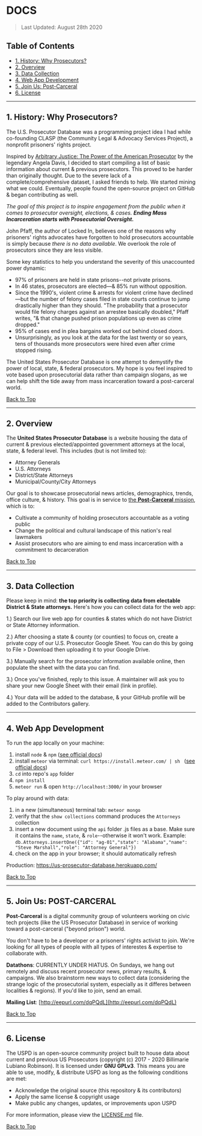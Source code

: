# DOCS
> Last Updated: August 28th 2020

## Table of Contents
- [1. History: Why Prosecutors?](#1-history-why-prosecutors)
- [2. Overview](#2-overview)
- [3. Data Collection](#3-data-collection)
- [4. Web App Development](#4-web-app-development)
- [5. Join Us: Post-Carceral](#5-join-us-post-carceral)
- [6. License](#6-license)

---

## 1. History: Why Prosecutors?

The U.S. Prosecutor Database was a programming project idea I had while co-founding CLASP (the Community Legal & Advocacy Services Project), a nonprofit prisoners' rights project.

Inspired by [Arbitrary Justice: The Power of the American Prosecutor](https://www.amazon.com/Arbitrary-Justice-Power-American-Prosecutor/dp/0195384733) by the legendary Angela Davis, I decided to start compiling a list of basic information about current & previous prosecutors. This proved to be harder than originally thought. Due to the severe lack of a complete/comprehensive dataset, I asked friends to help. We started mining what we could. Eventually, people found the open-source project on GitHub & began contributing as well.

*The goal of this project is to inspire engagement from the public when it comes to prosecutor oversight, elections, & cases. **Ending Mass Incarceration starts with Prosecutorial Oversight.***

John Pfaff, the author of Locked In, believes one of the reasons why prisoners' rights advocates have forgotten to hold prosecutors accountable is simply because *there is no data available*. We overlook the role of prosecutors since they are less visible.

Some key statistics to help you understand the severity of this unaccounted power dynamic:
- 97% of prisoners are held in state prisons--not private prisons.
- In 46 states, prosecutors are elected—& 85% run without opposition.
- Since the 1990's, violent crime & arrests for violent crime have declined—but the number of felony cases filed in state courts continue to jump drastically higher than they should. "The probability that a prosecutor would file felony charges against an arrestee basically doubled," Pfaff writes, "& that change pushed prison populations up even as crime dropped."
- 95% of cases end in plea bargains worked out behind closed doors.
- Unsurprisingly, as you look at the data for the last twenty or so years, tens of thousands more prosecutors were hired even after crime stopped rising.

The United States Prosecutor Database is one attempt to demystify the power of local, state, & federal prosecutors. My hope is you feel inspired to vote based upon prosecutorial data rather than campaign slogans, as we can help shift the tide away from mass incarceration toward a post-carceral world.

[Back to Top](#us-prosecutor-database)

---

## 2. Overview

The **United States Prosecutor Database** is a website housing the data of current &amp; previous elected/appointed government attorneys at the local, state, &amp; federal level. This includes (but is not limited to):
- Attorney Generals
- U.S. Attorneys
- District/State Attorneys
- Municipal/County/City Attorneys

Our goal is to showcase prosecutorial news articles, demographics, trends, office culture, &amp; history. This goal is in service to [the **Post-Carceral** mission](#5-join-us-post-carceral), which is to:

* Cultivate a community of holding prosecutors accountable as a voting public
* Change the political and cultural landscape of this nation's real lawmakers
* Assist prosecutors who are aiming to end mass incarceration with a commitment to decarceration

[Back to Top](#us-prosecutor-database)

---

## 3. Data Collection

Please keep in mind: **the top priority is collecting data from electable District & State attorneys.** Here's how you can collect data for the web app:

1.) Search our live web app for counties & states which do not have District or State Attorney information.

2.) After choosing a state & county (or counties) to focus on, create a private copy of our U.S. Prosecutor Google Sheet. You can do this by going to File > Download then uploading it to your Google Drive.

3.) Manually search for the prosecutor information available online, then populate the sheet with the data you can find.

3.) Once you've finished, reply to this issue. A maintainer will ask you to share your new Google Sheet with their email (link in profile).

4.) Your data will be added to the database, & your GitHub profile will be added to the Contributors gallery.

---

## 4. Web App Development

To run the app locally on your machine:

1. install `node` & `npm` ([see official docs](https://www.npmjs.com/get-npm))
2. install `meteor` via terminal: `curl https://install.meteor.com/ | sh ` ([see official docs](https://www.meteor.com/install))
3. `cd` into repo's `app` folder
4. `npm install`
5. `meteor run` & open `http://localhost:3000/` in your browser

To play around with data:
1. in a new (simultaneous) terminal tab: `meteor mongo`
2. verify that the `show collections` command produces the `Attorneys` collection
3. insert a new document using the `api` folder .js files as a base. Make sure it contains the `name`, `state`, & `role`--otherwise it won't work. Example: `db.Attorneys.insertOne({"id": "ag-01","state": "Alabama","name": "Steve Marshall","role": "Attorney General"})`
4. check on the app in your browser; it should automatically refresh

Production: https://us-prosecutor-database.herokuapp.com/

[Back to Top](#us-prosecutor-database)

---

## 5. Join Us: POST-CARCERAL

**Post-Carceral** is a digital community group of volunteers working on civic tech projects (like the US Prosecutor Database) in service of working toward a post-carceral ("beyond prison") world.

You don't have to be a developer or a prisoners' rights activist to join. We're looking for all types of people with all types of interestes & expertise to collaborate with.

**Datathons**: CURRENTLY UNDER HIATUS. On Sundays, we hang out remotely and discuss recent prosecutor news, primary results, & campaigns. We also brainstorm new ways to collect data (considering the strange logic of the prosecutorial system, especially as it differes between localities & regions). If you'd like to join, send an email.

**Mailing List**: [http://eepurl.com/dqPQdL](http://eepurl.com/dqPQdL)

[Back to Top](#us-prosecutor-database)

---

## 6. License

The USPD is an open-source community project built to house data about current and previous US Prosecutors (copyright (c) 2017 - 2020 Billimarie Lubiano Robinson). It is licensed under **GNU GPLv3**. This means you are able to use, modify, & distribute USPD as long as the following conditions are met:
- Acknowledge the original source (this repository & its contributors)
- Apply the same license & copyright usage
- Make public any changes, updates, or improvements upon USPD

For more information, please view the [LICENSE.md](/.github/license.md) file.

[Back to Top](#us-prosecutor-database)
